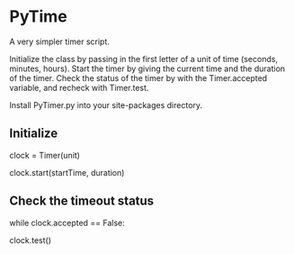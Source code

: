 PyTime
======

A very simpler timer script. 

Initialize the class by passing in the first letter of a unit of time (seconds, minutes, hours). 
Start the timer by giving the current time and the duration of the timer. 
Check the status of the timer by with the Timer.accepted variable, and recheck with Timer.test. 

Install PyTimer.py into your site-packages directory. 


Initialize
----------
clock = Timer(unit)

clock.start(startTime, duration)

Check the timeout status
------------------------
while clock.accepted == False:

clock.test()
